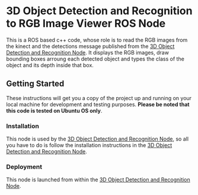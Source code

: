 # 3D Object Detection and Recognition to RGB Image Viewer ROS Node
This is a ROS based c++ code, whose role is to read the RGB images from the kinect and the detections message published  from the [3D Object Detection and Recognition Node](https://github.com/ahmedfawzyelaraby/3D-object-detection-and-recognition-with-microsoft-kinect-and-deep-neural-networks). It displays the RGB images, draw bounding boxes arroung each detected object and types the class of the object and its depth inside that box.
## Getting Started
These instructions will get you a copy of the project up and running on your local machine for development and testing purposes. **Please be noted that this code is tested on Ubuntu OS only**.
### Installation
This node is used by the [3D Object Detection and Recognition Node](https://github.com/ahmedfawzyelaraby/3D-object-detection-and-recognition-with-microsoft-kinect-and-deep-neural-networks), so all you have to do is follow the installation instructions in the [3D Object Detection and Recognition Node](https://github.com/ahmedfawzyelaraby/3D-object-detection-and-recognition-with-microsoft-kinect-and-deep-neural-networks).
### Deployment
This node is launched from within the [3D Object Detection and Recognition Node](https://github.com/ahmedfawzyelaraby/3D-object-detection-and-recognition-with-microsoft-kinect-and-deep-neural-networks).
